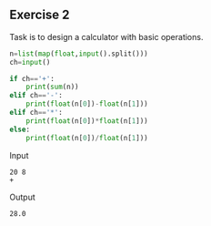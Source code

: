 ## Exercise 2

Task is to design a calculator with basic operations.

```python
n=list(map(float,input().split()))
ch=input()

if ch=='+':
    print(sum(n))
elif ch=='-':
    print(float(n[0])-float(n[1]))
elif ch=='*':
    print(float(n[0])*float(n[1]))
else:
    print(float(n[0])/float(n[1]))
```
Input
```
20 8
+
```
Output
```
28.0
```
